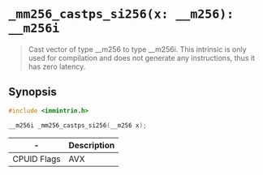`_mm256_castps_si256(x: __m256): __m256i`
=========================================

> Cast vector of type __m256 to type __m256i. This intrinsic is only used for compilation and does not generate any instructions, thus it has zero latency.

## Synopsis

```c
#include <immintrin.h>

__m256i _mm256_castps_si256(__m256 x);
```

| -           | Description |
| ----------- | ----------- |
| CPUID Flags | AVX         |
